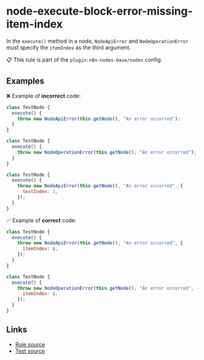 [//]: # "File generated from a template. Do not edit this file directly."

# node-execute-block-error-missing-item-index

In the `execute()` method in a node, `NodeApiError` and `NodeOperationError` must specify the `itemIndex` as the third argument.

📋 This rule is part of the `plugin:n8n-nodes-base/nodes` config.

## Examples

❌ Example of **incorrect** code:

```js
class TestNode {
  execute() {
    throw new NodeApiError(this.getNode(), "An error occurred");
  }
}

class TestNode {
  execute() {
    throw new NodeOperationError(this.getNode(), "An error occurred");
  }
}

class TestNode {
  execute() {
    throw new NodeApiError(this.getNode(), "An error occurred", {
      testIndex: 1,
    });
  }
}
```

✅ Example of **correct** code:

```js
class TestNode {
  execute() {
    throw new NodeApiError(this.getNode(), "An error occurred", {
      itemIndex: i,
    });
  }
}

class TestNode {
  execute() {
    throw new NodeOperationError(this.getNode(), "An error occurred", {
      itemIndex: i,
    });
  }
}
```

## Links

- [Rule source](../../lib/rules/node-execute-block-error-missing-item-index.ts)
- [Test source](../../tests/node-execute-block-error-missing-item-index.test.ts)
